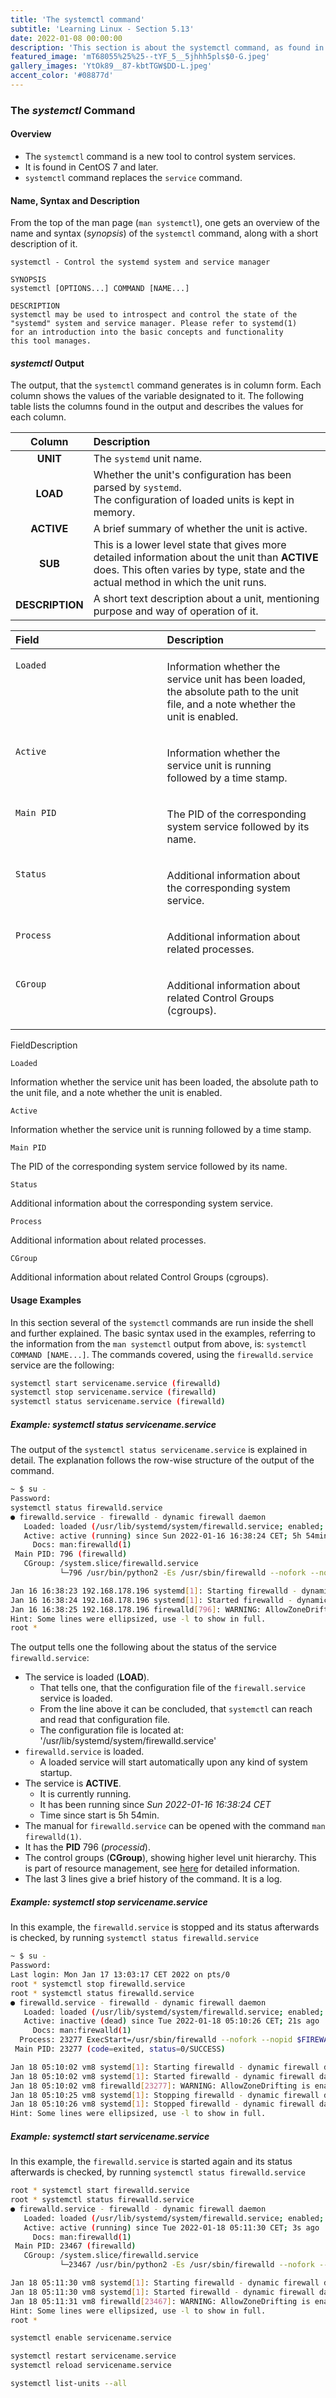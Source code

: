```yaml
---
title: 'The systemctl command' 
subtitle: 'Learning Linux - Section 5.13'
date: 2022-01-08 00:00:00
description: 'This section is about the systemctl command, as found in CentOS 7. It describes and gives examples of its usage.'
featured_image: 'mT68055%25%25--tYF_5__5jhhh5pls$0-G.jpeg'
gallery_images: 'YtOk89__87-kbtTGW$DD-L.jpeg' 
accent_color: '#08877d'
---
```



### The *systemctl* Command


#### Overview


- The `systemctl` command is a new tool to control system services.
- It is found in CentOS 7 and later.
- `systemctl` command replaces the `service` command.


#### Name, Syntax and Description


From the top of the man page (`man systemctl`), one gets an overview of the name and syntax (*synopsis*) of the `systemctl` command, along with a
short description of it.


```
systemctl - Control the systemd system and service manager

SYNOPSIS
systemctl [OPTIONS...] COMMAND [NAME...]

DESCRIPTION
systemctl may be used to introspect and control the state of the
"systemd" system and service manager. Please refer to systemd(1)
for an introduction into the basic concepts and functionality
this tool manages.
```


#### *systemctl* Output


The output, that the `systemctl` command generates is in column form. Each column shows the values of the variable designated to it. The following
table lists the columns found in the output and describes the values for each column.


|     Column      | Description                                                                                                                                                                          |
|:---------------:|:-------------------------------------------------------------------------------------------------------------------------------------------------------------------------------------|
|    **UNIT**     | The `systemd` unit name.                                                                                                                                                             |
|    **LOAD**     | Whether the unit's configuration has been parsed by `systemd`.<br />The configuration of loaded units is kept in memory.                                                             |
|   **ACTIVE**    | A brief summary of whether the unit is active.                                                                                                                                       |
|     **SUB**     | This is a lower level state that gives more detailed information about the unit than **ACTIVE** does. This often varies by type, state and the actual method in which the unit runs. |
| **DESCRIPTION** | A short text description about a unit, mentioning purpose and way of operation of it.                                                                                                |


<div class="table-contents">
    <table class="lt-4-cols lt-7-rows">
        <colgroup>
            <col class="col_1" style="width: 50%; "><!--Empty-->
            <col class="col_2" style="width: 50%; "><!--Empty--></colgroup>
        <thead>
        <tr>
            <th align="left" id="idm140499344203312" scope="col" valign="top">Field</th>
            <th align="left" id="idm140499344202224" scope="col" valign="top">Description</th>
        </tr>
        </thead>
        <tbody>
        <tr>
            <td align="left" headers="idm140499344203312" valign="top"><p>
                <code class="literal">Loaded</code>
            </p>
            </td>
            <td align="left" headers="idm140499344202224" valign="top"><p>
                Information whether the service unit has been loaded, the absolute path to the unit file, and a note whether the unit is enabled.
            </p>
            </td>
        </tr>
        <tr>
            <td align="left" headers="idm140499344203312" valign="top"><p>
                <code class="literal">Active</code>
            </p>
            </td>
            <td align="left" headers="idm140499344202224" valign="top"><p>
                Information whether the service unit is running followed by a time stamp.
            </p>
            </td>
        </tr>
        <tr>
            <td align="left" headers="idm140499344203312" valign="top"><p>
                <code class="literal">Main PID</code>
            </p>
            </td>
            <td align="left" headers="idm140499344202224" valign="top"><p>
                The PID of the corresponding system service followed by its name.
            </p>
            </td>
        </tr>
        <tr>
            <td align="left" headers="idm140499344203312" valign="top"><p>
                <code class="literal">Status</code>
            </p>
            </td>
            <td align="left" headers="idm140499344202224" valign="top"><p>
                Additional information about the corresponding system service.
            </p>
            </td>
        </tr>
        <tr>
            <td align="left" headers="idm140499344203312" valign="top"><p>
                <code class="literal">Process</code>
            </p>
            </td>
            <td align="left" headers="idm140499344202224" valign="top"><p>
                Additional information about related processes.
            </p>
            </td>
        </tr>
        <tr>
            <td align="left" headers="idm140499344203312" valign="top"><p>
                <code class="literal">CGroup</code>
            </p>
            </td>
            <td align="left" headers="idm140499344202224" valign="top"><p>
                Additional information about related Control Groups (cgroups).
            </p>
            <td>
        </tr>
        </tbody>
    </table>
</div>

FieldDescription

`Loaded`

Information whether the service unit has been loaded, the absolute path to the unit file, and a note whether the unit is enabled.

`Active`

Information whether the service unit is running followed by a time stamp.

`Main PID`

The PID of the corresponding system service followed by its name.

`Status`

Additional information about the corresponding system service.

`Process`

Additional information about related processes.

`CGroup`

Additional information about related Control Groups (cgroups).

#### Usage Examples


In this section several of the `systemctl` commands are run inside the shell and further explained. The basic syntax used in the examples, referring
to the information from the `man systemctl` output from above, is: `systemctl COMMAND [NAME...]`.
The commands covered, using the `firewalld.service` service are the following:


```bash
systemctl start servicename.service (firewalld)
systemctl stop servicename.service (firewalld)
systemctl status servicename.service (firewalld)
```


##### Example: systemctl status servicename.service

The output of the `systemctl status servicename.service`
is explained in detail. The explanation follows the row-wise structure of the output of the command.

```bash
~ $ su -
Password: 
systemctl status firewalld.service
● firewalld.service - firewalld - dynamic firewall daemon
   Loaded: loaded (/usr/lib/systemd/system/firewalld.service; enabled; vendor preset: enabled)
   Active: active (running) since Sun 2022-01-16 16:38:24 CET; 5h 54min ago
     Docs: man:firewalld(1)
 Main PID: 796 (firewalld)
   CGroup: /system.slice/firewalld.service
           └─796 /usr/bin/python2 -Es /usr/sbin/firewalld --nofork --nopid

Jan 16 16:38:23 192.168.178.196 systemd[1]: Starting firewalld - dynamic firewall daemon...
Jan 16 16:38:24 192.168.178.196 systemd[1]: Started firewalld - dynamic firewall daemon.
Jan 16 16:38:25 192.168.178.196 firewalld[796]: WARNING: AllowZoneDrifting is enabled. This is considered an insecur... now.
Hint: Some lines were ellipsized, use -l to show in full.
root * 
```

The output tells one the following about the status of the service `firewalld.service`:

- The service is loaded (**LOAD**).
  - That tells one, that the configuration file of the `firewall.service` service is loaded.
  - From the line above it can be concluded, that `systemctl` can reach and read that configuration file.
  - The configuration file is located at: '/usr/lib/systemd/system/firewalld.service'
- `firewalld.service` is loaded.
  - A loaded service will start automatically upon any kind of system startup.
- The service is **ACTIVE**.
  - It is currently running.
  - It has been running since *Sun 2022-01-16 16:38:24 CET*
  - Time since start is 5h 54min.
- The manual for `firewalld.service` can be opened with the command `man firewalld(1)`.
- It has the **PID** 796 (*processid*).
- The control groups (**CGroup**), showing higher level unit hierarchy. This is part of resource management, see [here](https://access.redhat.com/documentation/en-us/red_hat_enterprise_linux/7/html/resource_management_guide/chap-introduction_to_control_groups) for detailed information.
- The last 3 lines give a brief history of the command. It is a log.

##### Example: systemctl stop servicename.service

In this example, the `firewalld.service` is stopped and its status
afterwards is checked, by running `systemctl status firewalld.service`

```bash
~ $ su -
Password: 
Last login: Mon Jan 17 13:03:17 CET 2022 on pts/0
root * systemctl stop firewalld.service
root * systemctl status firewalld.service
● firewalld.service - firewalld - dynamic firewall daemon
   Loaded: loaded (/usr/lib/systemd/system/firewalld.service; enabled; vendor preset: enabled)
   Active: inactive (dead) since Tue 2022-01-18 05:10:26 CET; 21s ago
     Docs: man:firewalld(1)
  Process: 23277 ExecStart=/usr/sbin/firewalld --nofork --nopid $FIREWALLD_ARGS (code=exited, status=0/SUCCESS)
 Main PID: 23277 (code=exited, status=0/SUCCESS)

Jan 18 05:10:02 vm8 systemd[1]: Starting firewalld - dynamic firewall daemon...
Jan 18 05:10:02 vm8 systemd[1]: Started firewalld - dynamic firewall daemon.
Jan 18 05:10:02 vm8 firewalld[23277]: WARNING: AllowZoneDrifting is enabled. T...w.
Jan 18 05:10:25 vm8 systemd[1]: Stopping firewalld - dynamic firewall daemon...
Jan 18 05:10:26 vm8 systemd[1]: Stopped firewalld - dynamic firewall daemon.
Hint: Some lines were ellipsized, use -l to show in full.
```
##### Example: systemctl start servicename.service  

In this example, the `firewalld.service` is started again and its status
afterwards is checked, by running `systemctl status firewalld.service`
```bash
root * systemctl start firewalld.service
root * systemctl status firewalld.service
● firewalld.service - firewalld - dynamic firewall daemon
   Loaded: loaded (/usr/lib/systemd/system/firewalld.service; enabled; vendor preset: enabled)
   Active: active (running) since Tue 2022-01-18 05:11:30 CET; 3s ago
     Docs: man:firewalld(1)
 Main PID: 23467 (firewalld)
   CGroup: /system.slice/firewalld.service
           └─23467 /usr/bin/python2 -Es /usr/sbin/firewalld --nofork --nopid

Jan 18 05:11:30 vm8 systemd[1]: Starting firewalld - dynamic firewall daemon...
Jan 18 05:11:30 vm8 systemd[1]: Started firewalld - dynamic firewall daemon.
Jan 18 05:11:31 vm8 firewalld[23467]: WARNING: AllowZoneDrifting is enabled. T...w.
Hint: Some lines were ellipsized, use -l to show in full.
root * 
```


```bash
systemctl enable servicename.service
```


```bash
systemctl restart servicename.service
systemctl reload servicename.service
```


```bash
systemctl list-units --all
```